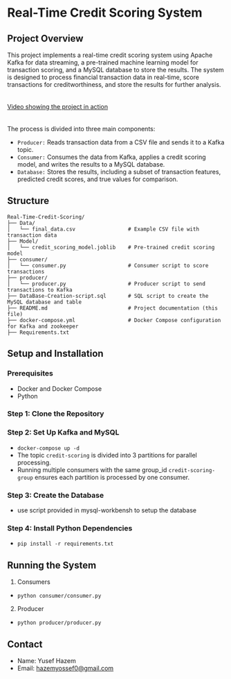 # Real-Time Credit Scoring System
## Project Overview
This project implements a real-time credit scoring system using Apache Kafka for data streaming, a pre-trained machine learning model for transaction scoring, and a MySQL database to store the results. The system is designed to process financial transaction data in real-time, score transactions for creditworthiness, and store the results for further analysis.
<br>
<br>
<br>
 <a href="https://drive.google.com/file/d/1F4o9dYAY60k0HtnyrT2zD_GUGkQAPiCI/view?usp=sharing" target="_blank"> Video showing the project in action </a>
<br>
<br>
<br>
The process is divided into three main components:

- `Producer:` Reads transaction data from a CSV file and sends it to a Kafka topic.
- `Consumer:` Consumes the data from Kafka, applies a credit scoring model, and writes the results to a MySQL database.
- `Database:` Stores the results, including a subset of transaction features, predicted credit scores, and true values for comparison.

## Structure
```
Real-Time-Credit-Scoring/
├── Data/
│   └── final_data.csv                 # Example CSV file with transaction data
├── Model/
│   └── credit_scoring_model.joblib    # Pre-trained credit scoring model
├── consumer/
│   └── consumer.py                    # Consumer script to score transactions
├── producer/
│   └── producer.py                    # Producer script to send transactions to Kafka
├── DataBase-Creation-script.sql       # SQL script to create the MySQL database and table
├── README.md                          # Project documentation (this file)
├── docker-compose.yml                 # Docker Compose configuration for Kafka and zookeeper
├── Requirements.txt 
```
## Setup and Installation
### Prerequisites
- Docker and Docker Compose
- Python

### Step 1: Clone the Repository
### Step 2: Set Up Kafka and MySQL
- `docker-compose up -d`
- The topic `credit-scoring` is divided into 3 partitions for parallel processing. 
- Running multiple consumers with the same group_id `credit-scoring-group` ensures each partition is processed by one consumer.
### Step 3: Create the Database
- use script provided in mysql-workbensh to setup the database
### Step 4: Install Python Dependencies
- `pip install -r requirements.txt`


## Running the System
1. Consumers
- `python consumer/consumer.py`
2. Producer
- `python producer/producer.py` 


## Contact
- Name: Yusef Hazem
- Email: hazemyossef0@gmail.com